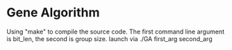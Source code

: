 # Gene Algorithm
Using "make" to compile the source code.
The first command line argument is bit_len, the second is group size.
launch via ./GA first_arg second_arg
